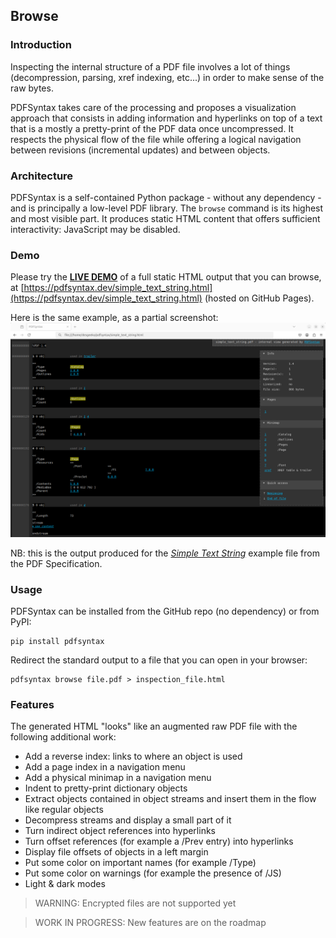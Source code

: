 ## Browse

### Introduction
Inspecting the internal structure of a PDF file involves a lot of things (decompression, parsing, xref indexing, etc...) in order to make sense of the raw bytes.

PDFSyntax takes care of the processing and proposes a visualization approach that consists in adding information and hyperlinks on top of a text that is a mostly a pretty-print of the PDF data once uncompressed. It respects the physical flow of the file while offering a logical navigation between revisions (incremental updates) and between objects.

### Architecture
PDFSyntax is a self-contained Python package - without any dependency - and is principally a low-level PDF library.
The `browse` command is its highest and most visible part. It produces static HTML content that offers sufficient interactivity: JavaScript may be disabled.

### Demo
Please try the [**LIVE DEMO**](https://pdfsyntax.dev/simple_text_string.html) of a full static HTML output that you can browse, at [https://pdfsyntax.dev/simple_text_string.html](https://pdfsyntax.dev/simple_text_string.html) (hosted on GitHub Pages).

Here is the same example, as a partial screenshot:
![PDFSyntax screenshot](https://raw.githubusercontent.com/desgeeko/pdfsyntax/main/docs/screenshot.png)

NB: this is the output produced for the [_Simple Text String_](https://github.com/desgeeko/pdfsyntax/raw/main/samples/simple_text_string.pdf) example file from the PDF Specification.

### Usage
PDFSyntax can be installed from the GitHub repo (no dependency) or from PyPI:

    pip install pdfsyntax

Redirect the standard output to a file that you can open in your browser:

    pdfsyntax browse file.pdf > inspection_file.html

### Features
The generated HTML "looks" like an augmented raw PDF file with the following additional work:
* Add a reverse index: links to where an object is used
* Add a page index in a navigation menu
* Add a physical minimap in a navigation menu
* Indent to pretty-print dictionary objects
* Extract objects contained in object streams and insert them in the flow like regular objects
* Decompress streams and display a small part of it
* Turn indirect object references into hyperlinks
* Turn offset references (for example a /Prev entry) into hyperlinks
* Display file offsets of objects in a left margin
* Put some color on important names (for example /Type)
* Put some color on warnings (for example the presence of /JS)
* Light & dark modes

> WARNING: Encrypted files are not supported yet

> WORK IN PROGRESS: New features are on the roadmap